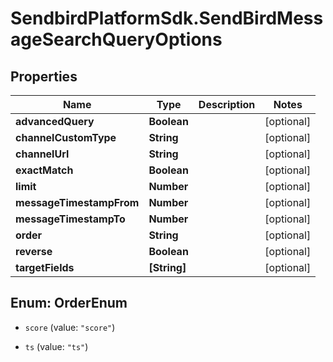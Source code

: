 # SendbirdPlatformSdk.SendBirdMessageSearchQueryOptions

## Properties

Name | Type | Description | Notes
------------ | ------------- | ------------- | -------------
**advancedQuery** | **Boolean** |  | [optional] 
**channelCustomType** | **String** |  | [optional] 
**channelUrl** | **String** |  | [optional] 
**exactMatch** | **Boolean** |  | [optional] 
**limit** | **Number** |  | [optional] 
**messageTimestampFrom** | **Number** |  | [optional] 
**messageTimestampTo** | **Number** |  | [optional] 
**order** | **String** |  | [optional] 
**reverse** | **Boolean** |  | [optional] 
**targetFields** | **[String]** |  | [optional] 



## Enum: OrderEnum


* `score` (value: `"score"`)

* `ts` (value: `"ts"`)




